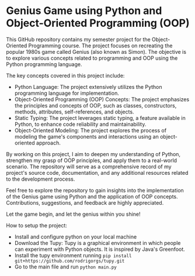 # Genius Game using Python and Object-Oriented Programming (OOP)

This GitHub repository contains my semester project for the Object-Oriented Programming course. The project focuses on recreating the popular 1980s game called Genius (also known as Simon). The objective is to explore various concepts related to programming and OOP using the Python programming language.

The key concepts covered in this project include:

- Python Language: The project extensively utilizes the Python programming language for implementation. <br>
- Object-Oriented Programming (OOP) Concepts: The project emphasizes the principles and concepts of OOP, such as classes, constructors, methods, attributes, self-references, and objects. <br>
- Static Typing: The project leverages static typing, a feature available in Python, to enhance code reliability and maintainability. <br>
- Object-Oriented Modeling: The project explores the process of modeling the game's components and interactions using an object-oriented approach. <br>


By working on this project, I aim to deepen my understanding of Python, strengthen my grasp of OOP principles, and apply them to a real-world scenario. The repository will serve as a comprehensive record of my project's source code, documentation, and any additional resources related to the development process.

Feel free to explore the repository to gain insights into the implementation of the Genius game using Python and the application of OOP concepts. Contributions, suggestions, and feedback are highly appreciated.

Let the game begin, and let the genius within you shine!


How to setup the project:

-  Install and configure python on your local machine
- Download the Tupy: Tupy is a graphical environment in which people can experiment with Python objects. It is inspired by Java's Greenfoot.
- Install the tupy environment running  `pip install git+https://github.com/rodrigorgs/tupy.git`
- Go to the main file and run `python main.py`

